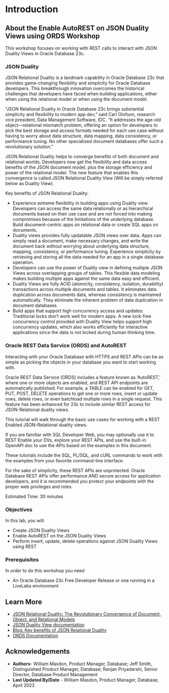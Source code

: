 # Introduction

## About the Enable AutoREST on JSON Duality Views using ORDS Workshop

This workshop focuses on working with REST calls to interact with JSON Duality Views in Oracle Database 23c. 

### **JSON Duality**

JSON Relational Duality is a landmark capability in Oracle Database 23c that provides game-changing flexibility and simplicity for Oracle Database developers. This breakthrough innovation overcomes the historical challenges that developers have faced when building applications, either when using the relational model or when using the document model.

“JSON Relational Duality in Oracle Database 23c brings substantial simplicity and flexibility to modern app dev,” said Carl Olofson, research vice president, Data Management Software, IDC. “It addresses the age-old object—relational mismatch problem, offering an option for developers to pick the best storage and access formats needed for each use case without having to worry about data structure, data mapping, data consistency, or performance tuning. No other specialized document databases offer such a revolutionary solution.”

JSON Relational Duality helps to converge benefits of both document and relational worlds. Developers now get the flexibility and data access benefits of the JSON document model, plus the storage efficiency and power of the relational model. The new feature that enables this convergence is called JSON Relational Duality View (Will be simply referred below as Duality View).

Key benefits of JSON Relational Duality:

- Experience extreme flexibility in building apps using Duality view. Developers can access the same data relationally or as hierarchical documents based on their use case and are not forced into making compromises because of the limitations of the underlying database. Build document-centric apps on relational data or create SQL apps on documents.
- Duality views provides fully updatable JSON views over data. Apps can simply read a document, make necessary changes, and write the document back without worrying about underlying data structure, mapping, consistency, or performance tuning. Experience simplicity by retrieving and storing all the data needed for an app in a single database operation.
- Developers can use the power of Duality view in defining multiple JSON Views across overlapping groups of tables. This flexible data modeling makes building multiple apps against the same data easy and efficient.
- Duality Views are fully ACID (atomicity, consistency, isolation, durability) transactions across multiple documents and tables. It eliminates data duplication across documents data, whereas consistency is maintained automatically. They eliminate the inherent problem of data duplication in document databases.
- Build apps that support high concurrency access and updates: Traditional locks don’t work well for modern apps. A new lock-free concurrency control provided with Duality View helps support high concurrency updates, which also works efficiently for interactive applications since the data is not locked during human thinking time.

### **Oracle REST Data Service (ORDS) and AutoREST**

Interacting with your Oracle Database with HTTPS and REST APIs can be as simple as picking the objects in your database you want to start working with.

Oracle REST Data Service (ORDS) includes a feature known as ‘AutoREST,’ where one or more objects are enabled, and REST API endpoints are automatically published. For example, a TABLE can be enabled for GET, PUT, POST, DELETE operations to get one or more rows, insert or update rows, delete rows, or even batchload multiple rows in a single request. This feature has been enhanced for 23c to include similar REST access for JSON-Relational duality views. 

This tutorial will walk through the basic use cases for working with a REST Enabled JSON-Relational duality views. 

If you are familiar with SQL Developer Web, you may optionally use it to REST Enable your DVs, explore your REST APIs, and use the built-in OpenAPI doc to use the APIs based on the examples in this document. 

These tutorials include the SQL, PL/SQL, and cURL commands to work with the examples from your favorite command-line interface. 

For the sake of simplicity, these REST APIs are unprotected. Oracle Database REST APIs offer performance AND secure access for application developers, and it is recommended you protect your endpoints with the proper web privileges and roles.


Estimated Time: 30 minutes

### Objectives
In this lab, you will:

- Create JSON Duality Views
- Enable AutoREST on the JSON Duality Views
- Perform insert, update, delete operations against JSON Duality Views using REST


### Prerequisites
In order to do this workshop you need

- An Oracle Database 23c Free Developer Release or one running in a LiveLabs environment

## Learn More

- [JSON Relational Duality: The Revolutionary Convergence of Document, Object, and Relational Models](https://blogs.oracle.com/database/post/json-relational-duality-app-dev)
- [JSON Duality View documentation](https://docs.oracle.com/en/database/oracle/oracle-database/23/jsnvu/index.html)
- [Blog: Key benefits of JSON Relational Duality](https://blogs.oracle.com/database/post/key-benefits-of-json-relational-duality-experience-it-today-using-oracle-database-23c-free-developer-release)
- [ORDS Documentation](https://docs.oracle.com/en/database/oracle/oracle-rest-data-services/23.1/)

## Acknowledgements

- **Authors**- William Masdon, Product Manager, Database; Jeff Smith, Distinguished Product Manager, Database; Ranjan Priyadarshi, Senior Director, Database Product Management
- **Last Updated By/Date** - William Masdon, Product Manager, Database, April 2023
